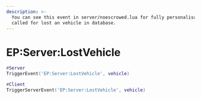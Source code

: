 ```yaml
---
description: >-
  You can see this event in server/noescrowed.lua for fully personalisation. Is
  called for lost an vehicle in database.
---
```


# EP:Server:LostVehicle



```lua
#Server
TriggerEvent('EP:Server:LostVehicle', vehicle)

#Client
TriggerServerEvent('EP:Server:LostVehicle', vehicle)
```
